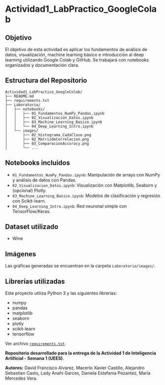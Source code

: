 # Actividad1_LabPractico_GoogleColab

## Objetivo

El objetivo de esta actividad es aplicar los fundamentos de análisis de datos, visualización, machine learning básico e introducción al deep learning utilizando Google Colab y GitHub. Se trabajará con notebooks organizados y documentación clara.

##  Estructura del Repositorio

```
Actividad1_LabPractico_GoogleColab/
├── README.md
├── requirements.txt
├── Laboratorio/
│   ├── notebooks/
│   │   ├── 01_Fundamentos_NumPy_Pandas.ipynb
│   │   ├── 02_Visualizacion_Datos.ipynb
│   │   ├── 03_Machine_Learning_Basico.ipynb
│   │   └── 04_Deep_Learning_Intro.ipynb
│   └── images/
│       ├── 02_Histograma_CadaClase.png
│       ├── 02_MatrizdeCorrelacion.png
│       ├── 03_ComparacionAccuracy.png
│       └── ...
```

## Notebooks incluidos

- `01_Fundamentos_NumPy_Pandas.ipynb`: Manipulación de arrays con NumPy y análisis de datos con Pandas.
- `02_Visualizacion_Datos.ipynb`: Visualización con Matplotlib, Seaborn y (opcional) Plotly.
- `03_Machine_Learning_Basico.ipynb`: Modelos de clasificación y regresión con Scikit-learn.
- `04_Deep_Learning_Intro.ipynb`: Red neuronal simple con TensorFlow/Keras.

## Dataset utilizado
- Wine

## Imágenes

Las gráficas generadas se encuentran en la carpeta `Laboratorio/images/`.

## Librerías utilizadas
Este proyecto utiliza Python 3 y las siguientes librerías:

- numpy
- pandas
- matplotlib
- seaborn
- plotly
- scikit-learn
- tensorflow 

Ver archivo [`requirements.txt`](./requirements.txt).

**Repositorio desarrollado para la entrega de la Actividad 1 de Inteligencia Artificial - Semana 1 (UEES)**.


**Autores:** David Francisco Alvarez,  Macerlo Xavier Castillo, Alejandro Sebastian Casto, Lady Anahi Garces,
Daniela Estefania Pezantez, María Mercedes Vera.
